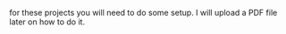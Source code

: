 
for these projects you will need to do some setup. 
I will upload a PDF file later on how to do it.
